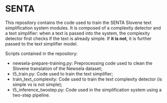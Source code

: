 # SENTA

This repository contains the code used to train the SENTA Slovene text simplification system modules.
It is composed of a complexity detector and a text simplifier: when a text is passed into the system, 
the complexity detector first checks if the text is already simple. If **it is not**, it is further passed 
to the text simplifier model.   

Scripts contained in the repository:  
- newsela-prepare-training.py: Preprocessing code used to clean the Slovene translation of the Newsela dataset;  
- t5_train.py: Code used to train the text simplifier;  
- train_text_complexity: Code used to train the text complexity detector (is simple vs is not simple);  
- t5_inference_twostep.py: Code used in the simplification system using a two-step pipeline.
